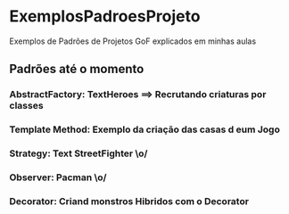 # ExemplosPadroesProjeto
Exemplos de Padrões de Projetos GoF explicados em minhas aulas

## Padrões até o momento
### AbstractFactory: TextHeroes ==> Recrutando criaturas por classes 
### Template Method: Exemplo da criação das casas d eum Jogo
### Strategy: Text StreetFighter \o/
### Observer: Pacman \o/
### Decorator: Criand monstros Hibridos com o Decorator
